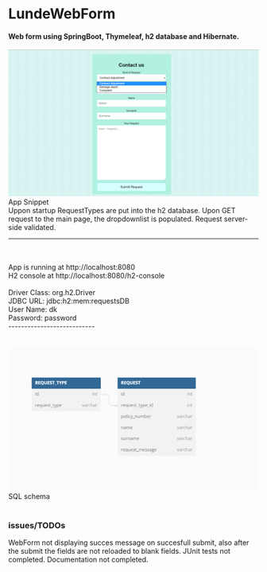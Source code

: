 # LundeWebForm

<H4> Web form using SpringBoot, Thymeleaf, h2 database and Hibernate. </h4>

<div align="Left">
    <img src="/images/WebFormSnippet.png" width="800px"</img> 
</div>
App Snippet 
<br>
Uppon startup RequestTypes are put into the h2 database. 
Upon GET request to the main page, the dropdownlist is populated.
Request server-side validated.

---------------------------
<br>
<br>
App is running at http://localhost:8080
<br>
H2 console at http://localhost:8080/h2-console    
 <br>
 <br>
Driver Class: org.h2.Driver  
<br>
JDBC URL: jdbc:h2:mem:requestsDB  
<br>
User Name: dk  
<br>
Password: password 
<br>
---------------------------
<br>
<br>
<br>
<div align="left">
    <img src="/images/schema.png" width="600px"</img> 
</div>
SQL schema
<br>
<br>

<h3>issues/TODOs</h3>
WebForm not displaying succes message on succesfull submit, also after the submit the fields are not reloaded to blank fields.
JUnit tests not completed.
Documentation not completed.
